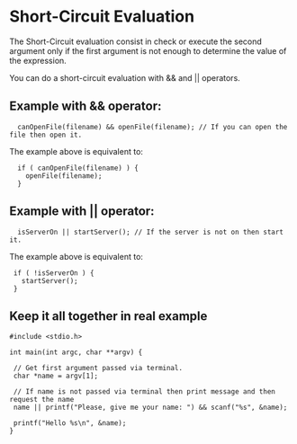 # Short-Circuit Evaluation

The Short-Circuit evaluation consist in check or execute the second argument only if the first argument is not enough to determine the value of the expression. 

You can do a short-circuit evaluation with && and || operators.


## Example with && operator:

```
  canOpenFile(filename) && openFile(filename); // If you can open the file then open it.
```

The example above is equivalent to:

```
  if ( canOpenFile(filename) ) {
    openFile(filename);
  }
```

## Example with || operator:

```
  isServerOn || startServer(); // If the server is not on then start it.
 ```
 The example above is equivalent to:
 
 ```
  if ( !isServerOn ) {
    startServer();
  }
 ```
 
 ## Keep it all together in real example
 
 ```
#include <stdio.h>

int main(int argc, char **argv) {
  
  // Get first argument passed via terminal.
  char *name = argv[1];

  // If name is not passed via terminal then print message and then request the name
  name || printf("Please, give me your name: ") && scanf("%s", &name); 
  
  printf("Hello %s\n", &name);
}
```
 

